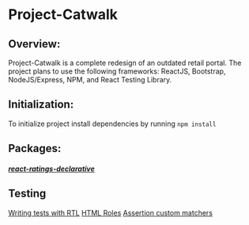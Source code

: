 # Project-Catwalk

## Overview:
Project-Catwalk is a complete redesign of an outdated retail portal. The project plans to use the following frameworks: ReactJS, Bootstrap, NodeJS/Express, NPM, and React Testing Library.

## Initialization:
To initialize project install dependencies by running `npm install `

## Packages:
##### [react-ratings-declarative](https://github.com/ekeric13/react-ratings-declarative)


## Testing
[Writing tests with RTL](https://www.robinwieruch.de/react-testing-library)
[HTML Roles](https://www.w3.org/TR/html-aria/#docconformance)
[Assertion custom matchers](https://github.com/testing-library/jest-dom#table-of-contents)